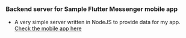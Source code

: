 ### Backend server for Sample Flutter Messenger mobile app
- A very simple server written in NodeJS to provide data for my app. [Check the mobile app here](https://github.com/trunghq3101/sample_flutter_messenger)

